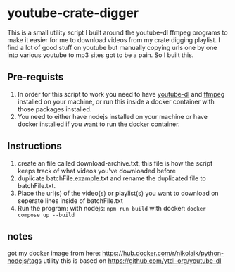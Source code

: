 # youtube-crate-digger

This is a small utility script I built around the youtube-dl ffmpeg programs to make it easier for me to download videos from my crate digging playlist. I find a lot of good stuff on youtube but manually copying urls one by one into various youtube to mp3 sites got to be a pain. So I built this.

## Pre-requists

1. In order for this script to work you need to have [youtube-dl](https://github.com/ytdl-org/youtube-dl) and [ffmpeg](https://www.ffmpeg.org/) installed on your machine, or run this inside a docker container with those packages installed.
2. You need to either have nodejs installed on your machine or have docker installed if you want to run the docker container.

## Instructions

1. create an file called download-archive.txt, this file is how the script keeps track of what videos you've downloaded before
2. duplicate batchFile.example.txt and rename the duplicated file to batchFile.txt.
3. Place the url(s) of the video(s) or playlist(s) you want to download on seperate lines inside of batchFile.txt
4. Run the program:
   with nodejs: `npm run build`
   with docker: `docker compose up --build`

## notes

got my docker image from here: <https://hub.docker.com/r/nikolaik/python-nodejs/tags>
utility this is based on <https://github.com/ytdl-org/youtube-dl>
